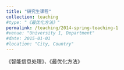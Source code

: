 ```yaml
---
title: "研究生课程"
collection: teaching
#type: "《最优化方法》"
permalink: /teaching/2014-spring-teaching-1
#venue: "University 1, Department"
#date: 2015-01-01
#location: "City, Country"
---
```


《智能信息处理》、《最优化方法》
